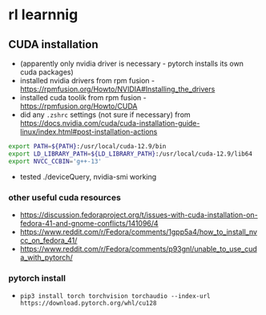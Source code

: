 # rl learnnig

## CUDA installation

-   (apparently only nvidia driver is necessary - pytorch installs its own cuda packages)
-   installed nvidia drivers from rpm fusion - https://rpmfusion.org/Howto/NVIDIA#Installing_the_drivers
-   installed cuda toolik from rpm fusion - https://rpmfusion.org/Howto/CUDA
-   did any `.zshrc` settings (not sure if necessary) from https://docs.nvidia.com/cuda/cuda-installation-guide-linux/index.html#post-installation-actions

```bash
export PATH=${PATH}:/usr/local/cuda-12.9/bin
export LD_LIBRARY_PATH=${LD_LIBRARY_PATH}:/usr/local/cuda-12.9/lib64
export NVCC_CCBIN='g++-13'
```

-   tested ./deviceQuery, nvidia-smi working

### other useful cuda resources

-   https://discussion.fedoraproject.org/t/issues-with-cuda-installation-on-fedora-41-and-gnome-conflicts/141096/4
-   https://www.reddit.com/r/Fedora/comments/1gpp5a4/how_to_install_nvcc_on_fedora_41/
-   https://www.reddit.com/r/Fedora/comments/p93gnl/unable_to_use_cuda_with_pytorch/

### pytorch install

-   `pip3 install torch torchvision torchaudio --index-url https://download.pytorch.org/whl/cu128`
